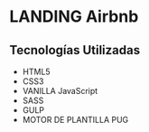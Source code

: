 # LANDING Airbnb
## Tecnologías Utilizadas
* HTML5
* CSS3
* VANILLA JavaScript
* SASS
* GULP
* MOTOR DE PLANTILLA PUG
